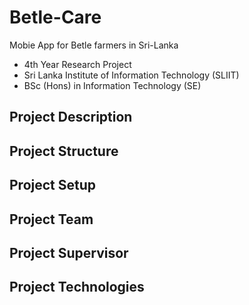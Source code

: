 # Betle-Care
Mobie App for Betle farmers in Sri-Lanka
- 4th Year Research Project
- Sri Lanka Institute of Information Technology (SLIIT)
- BSc (Hons) in Information Technology (SE)

## Project Description


## Project Structure


## Project Setup


## Project Team



## Project Supervisor


## Project Technologies

